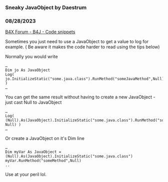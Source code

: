 ### Sneaky JavaObject by Daestrum
### 08/28/2023
[B4X Forum - B4J - Code snippets](https://www.b4x.com/android/forum/threads/149865/)

Sometimes you just need to use a JavaObject to get a value to log for example. ( Be aware it makes the code harder to read using the tips below)  
  
Normally you would write  

```B4X
…  
Dim jo As JavaObject  
Log( jo.InitializeStatic("some.java.class").RunMethod("someJavaMethod",Null) )  
…
```

  
  
You can get the same result without having to create a new JavaObject - just cast Null to JavaObject  
  

```B4X
…  
Log( (Null).As(JavaObject).InitializeStatic("some.java.class").RunMethod("someJavaMethod", Null) )  
…
```

  
  
Or create a JavaObject on it's Dim line  

```B4X
…  
Dim myVar As JavaObject = (Null).As(JavaObject).InitializeStatic("some.java.class")  
myVar.RunMethod("someMethod",Null)   
..
```

  
  
Use at your peril lol.